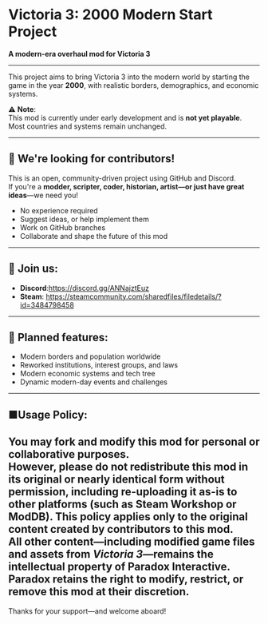 # Victoria 3: 2000 Modern Start Project

**A modern-era overhaul mod for Victoria 3**

---

This project aims to bring Victoria 3 into the modern world by starting the game in the year **2000**, with realistic borders, demographics, and economic systems.

⚠️ **Note**:  
This mod is currently under early development and is **not yet playable**. Most countries and systems remain unchanged.

---

## 👥 We're looking for contributors!

This is an open, community-driven project using GitHub and Discord.  
If you're a **modder, scripter, coder, historian, artist—or just have great ideas**—we need you!

- No experience required  
- Suggest ideas, or help implement them  
- Work on GitHub branches  
- Collaborate and shape the future of this mod

---

## 🔗 Join us:
- **Discord**:https://discord.gg/ANNajztEuz
- **Steam**: https://steamcommunity.com/sharedfiles/filedetails/?id=3484798458

---

## 🔭 Planned features:
- Modern borders and population worldwide  
- Reworked institutions, interest groups, and laws  
- Modern economic systems and tech tree  
- Dynamic modern-day events and challenges

---
## ■Usage Policy:
You may fork and modify this mod for personal or collaborative purposes.  
However, please **do not redistribute this mod in its original or nearly identical form without permission**, including re-uploading it as-is to other platforms (such as Steam Workshop or ModDB).
This policy applies only to the **original content** created by contributors to this mod.  
All other content—including modified game files and assets from *Victoria 3*—remains the intellectual property of Paradox Interactive.  
Paradox retains the right to modify, restrict, or remove this mod at their discretion.
---

Thanks for your support—and welcome aboard!